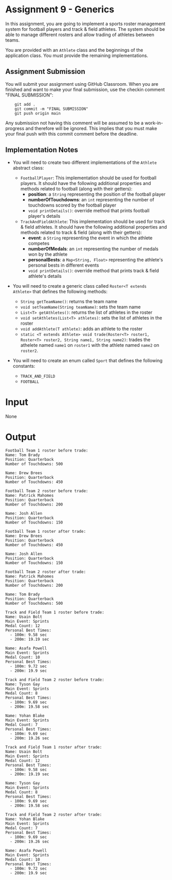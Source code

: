 # Assignment 9 - Generics
In this assignment, you are going to implement a sports roster management system for football players and track & field athletes. The system should be able to manage different rosters and allow trading of athletes between teams.

You are provided with an `Athlete` class and the beginnings of the application class.  You must provide the remaining implementations.

## Assignment Submission
You will submit your assignment using GitHub Classroom.  When you are finished and want to make your final submission, use the checkin comment "FINAL SUBMISSION":

        git add .
        git commit -m "FINAL SUBMISSION"
        git push origin main

Any submission not having this comment will be assumed to be a work-in-progress and therefore will be ignored.  This implies that you must make your final push with this commit comment before the deadline.

## Implementation Notes
- You will need to create two different implementations of the `Athlete` abstract class:
   - `FootballPlayer`: This implementation should be used for football players. It should have the following additional properties and methods related to football (along with their getters):
      - **position**: a `String` representing the position of the football player
      - **numberOfTouchdowns**: an `int` representing the number of touchdowns scored by the football player
      - `void printDetails()`: override method that prints football player's details
   - `TrackAndFieldAthlete`: This implementation should be used for track & field athletes. It should have the following additional properties and methods related to track & field (along with their getters):
      - **event**: a `String` representing the event in which the athlete competes
      - **numberOfMedals**: an `int` representing the number of medals won by the athlete
      - **personalBests**: a `Map<String, Float>` representing the athlete's personal bests in different events
      - `void printDetails()`: override method that prints track & field athlete's details

- You will need to create a generic class called `Roster<T extends Athlete>` that defines the following methods:
   - `String getTeamName()`: returns the team name
   - `void setTeamName(String teamName)`: sets the team name
   - `List<T> getAthletes()`: returns the list of athletes in the roster
   - `void setAthletes(List<T> athletes)`: sets the list of athletes in the roster
   - `void addAthlete(T athlete)`: adds an athlete to the roster
   - `static <T extends Athlete> void trade(Roster<T> roster1, Roster<T> roster2, String name1, String name2)`: trades the athelete named `name1` on `roster1` with the athlete named `name2` on `roster2`.

- You will need to create an enum called `Sport` that defines the following constants:
   - `TRACK_AND_FIELD`
   - `FOOTBALL`

# Input
None

# Output
~~~~
Football Team 1 roster before trade: 
Name: Tom Brady
Position: Quarterback
Number of Touchdowns: 500

Name: Drew Brees
Position: Quarterback
Number of Touchdowns: 450

Football Team 2 roster before trade: 
Name: Patrick Mahomes
Position: Quarterback
Number of Touchdowns: 200

Name: Josh Allen
Position: Quarterback
Number of Touchdowns: 150

Football Team 1 roster after trade: 
Name: Drew Brees
Position: Quarterback
Number of Touchdowns: 450

Name: Josh Allen
Position: Quarterback
Number of Touchdowns: 150

Football Team 2 roster after trade: 
Name: Patrick Mahomes
Position: Quarterback
Number of Touchdowns: 200

Name: Tom Brady
Position: Quarterback
Number of Touchdowns: 500

Track and Field Team 1 roster before trade: 
Name: Usain Bolt
Main Event: Sprints
Medal Count: 12
Personal Best Times: 
  - 100m: 9.58 sec
  - 200m: 19.19 sec

Name: Asafa Powell
Main Event: Sprints
Medal Count: 10
Personal Best Times: 
  - 100m: 9.72 sec
  - 200m: 19.9 sec

Track and Field Team 2 roster before trade: 
Name: Tyson Gay
Main Event: Sprints
Medal Count: 8
Personal Best Times: 
  - 100m: 9.69 sec
  - 200m: 19.58 sec

Name: Yohan Blake
Main Event: Sprints
Medal Count: 7
Personal Best Times: 
  - 100m: 9.69 sec
  - 200m: 19.26 sec

Track and Field Team 1 roster after trade: 
Name: Usain Bolt
Main Event: Sprints
Medal Count: 12
Personal Best Times: 
  - 100m: 9.58 sec
  - 200m: 19.19 sec

Name: Tyson Gay
Main Event: Sprints
Medal Count: 8
Personal Best Times: 
  - 100m: 9.69 sec
  - 200m: 19.58 sec

Track and Field Team 2 roster after trade: 
Name: Yohan Blake
Main Event: Sprints
Medal Count: 7
Personal Best Times: 
  - 100m: 9.69 sec
  - 200m: 19.26 sec

Name: Asafa Powell
Main Event: Sprints
Medal Count: 10
Personal Best Times: 
  - 100m: 9.72 sec
  - 200m: 19.9 sec
~~~~
